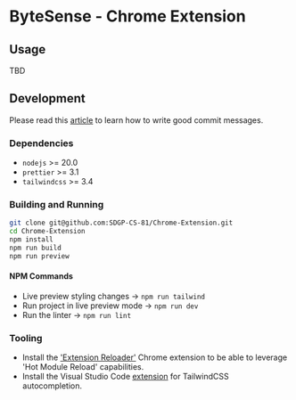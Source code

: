 # ByteSense - Chrome Extension

## Usage

TBD

## Development

Please read this [article](https://cbea.ms/git-commit/) to learn how to write good commit messages.

### Dependencies

- `nodejs` >= 20.0
- `prettier` >= 3.1
- `tailwindcss` >= 3.4

### Building and Running

```sh
git clone git@github.com:SDGP-CS-81/Chrome-Extension.git
cd Chrome-Extension
npm install
npm run build
npm run preview
```

#### NPM Commands

- Live preview styling changes -> `npm run tailwind`
- Run project in live preview mode -> `npm run dev`
- Run the linter -> `npm run lint`

### Tooling

- Install the ['Extension Reloader'](https://chromewebstore.google.com/detail/extensions-reloader/fimgfedafeadlieiabdeeaodndnlbhid) Chrome extension to be able to leverage 'Hot Module Reload' capabilities.
- Install the Visual Studio Code [extension](https://marketplace.visualstudio.com/items?itemName=bradlc.vscode-tailwindcss) for TailwindCSS autocompletion.